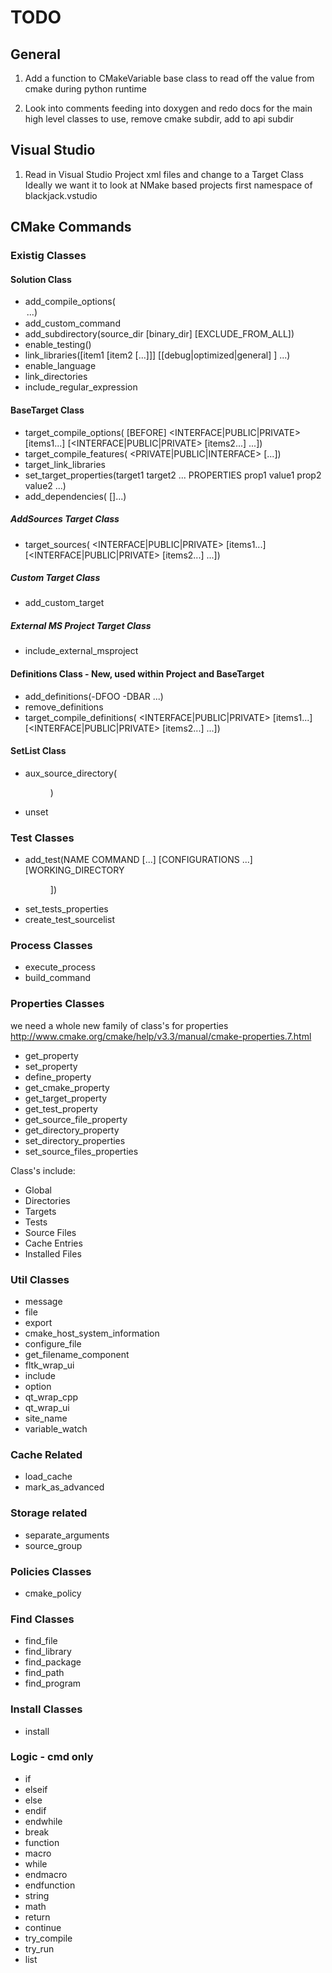 # TODO

## General

1. Add a function to CMakeVariable base class to read off the value from cmake
   during python runtime

2. Look into comments feeding into doxygen
and redo docs for the main high level classes to use, remove cmake subdir, add to api subdir

## Visual Studio

1. Read in Visual Studio Project xml files and change to a Target Class
Ideally we want it to look at NMake based projects first
namespace of blackjack.vstudio

## CMake Commands

### Existig Classes

#### Solution Class

 * add_compile_options(<option> ...)
 * add_custom_command
 * add_subdirectory(source_dir [binary_dir] [EXCLUDE_FROM_ALL])
 * enable_testing()
 * link_libraries([item1 [item2 [...]]] [[debug|optimized|general] <item>] ...)
 * enable_language
 * link_directories
 * include_regular_expression

#### BaseTarget Class

 * target_compile_options(<target> [BEFORE] <INTERFACE|PUBLIC|PRIVATE> [items1...] [<INTERFACE|PUBLIC|PRIVATE> [items2...] ...])
 * target_compile_features(<target> <PRIVATE|PUBLIC|INTERFACE> <feature> [...])
 * target_link_libraries
 * set_target_properties(target1 target2 ... PROPERTIES prop1 value1 prop2 value2 ...)
 * add_dependencies(<target> [<target-dependency>]...)

##### AddSources Target Class

 * target_sources(<target> <INTERFACE|PUBLIC|PRIVATE> [items1...] [<INTERFACE|PUBLIC|PRIVATE> [items2...] ...])

##### Custom Target Class

 * add_custom_target

##### External MS Project Target Class

 * include_external_msproject

#### Definitions Class - New, used within Project and BaseTarget

 * add_definitions(-DFOO -DBAR ...)
 * remove_definitions
 * target_compile_definitions(<target> <INTERFACE|PUBLIC|PRIVATE> [items1...] [<INTERFACE|PUBLIC|PRIVATE> [items2...] ...])

#### SetList Class

 * aux_source_directory(<dir> <variable>)
 * unset

### Test Classes

 * add_test(NAME <name> COMMAND <command> [<arg>...] [CONFIGURATIONS <config>...] [WORKING_DIRECTORY <dir>])
 * set_tests_properties
 * create_test_sourcelist

### Process Classes

 * execute_process
 * build_command

### Properties Classes

we need a whole new family of class's for properties <br />
http://www.cmake.org/cmake/help/v3.3/manual/cmake-properties.7.html

 * get_property
 * set_property
 * define_property
 * get_cmake_property
 * get_target_property
 * get_test_property
 * get_source_file_property
 * get_directory_property
 * set_directory_properties
 * set_source_files_properties

Class's include:

 * Global
 * Directories
 * Targets
 * Tests
 * Source Files
 * Cache Entries
 * Installed Files

### Util Classes

 * message
 * file
 * export
 * cmake_host_system_information
 * configure_file
 * get_filename_component
 * fltk_wrap_ui
 * include
 * option
 * qt_wrap_cpp
 * qt_wrap_ui
 * site_name
 * variable_watch

### Cache Related

 * load_cache
 * mark_as_advanced

### Storage related

 * separate_arguments
 * source_group

### Policies Classes

 * cmake_policy

### Find Classes

 * find_file
 * find_library
 * find_package
 * find_path
 * find_program

### Install Classes

 * install

### Logic - cmd only

 * if
 * elseif
 * else
 * endif
 * endwhile
 * break
 * function
 * macro
 * while
 * endmacro
 * endfunction
 * string
 * math
 * return
 * continue
 * try_compile
 * try_run
 * list
